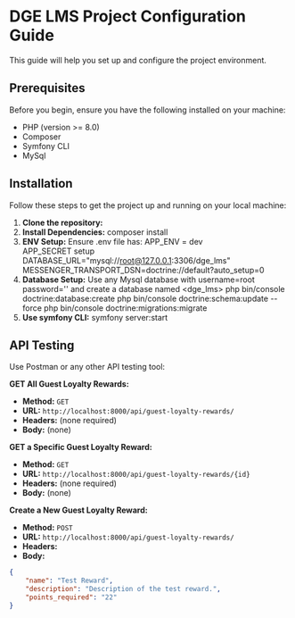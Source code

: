 # DGE LMS Project Configuration Guide

 This guide will help you set up and configure the project environment.

## Prerequisites

Before you begin, ensure you have the following installed on your machine:

- PHP (version >= 8.0)
- Composer
- Symfony CLI
- MySql

## Installation

Follow these steps to get the project up and running on your local machine:

1. **Clone the repository:**
2. **Install Dependencies:** composer install
3. **ENV Setup:** 
Ensure .env file has: APP_ENV = dev  
                      APP_SECRET setup
                      DATABASE_URL="mysql://root@127.0.0.1:3306/dge_lms"
                      MESSENGER_TRANSPORT_DSN=doctrine://default?auto_setup=0
4. **Database Setup:** Use any Mysql database with username=root password='' and create a database named <dge_lms>
                       php bin/console doctrine:database:create
                       php bin/console doctrine:schema:update --force
                       php bin/console doctrine:migrations:migrate
5. **Use symfony CLI:** symfony server:start


## API Testing

Use Postman or any other API testing tool: 

**GET All Guest Loyalty Rewards:**

- **Method:** `GET`
- **URL:** `http://localhost:8000/api/guest-loyalty-rewards/`
- **Headers:** (none required)
- **Body:** (none)

**GET a Specific Guest Loyalty Reward:**

- **Method:** `GET`
- **URL:** `http://localhost:8000/api/guest-loyalty-rewards/{id}`
- **Headers:** (none required)
- **Body:** (none)

**Create a New Guest Loyalty Reward:**

- **Method:** `POST`
- **URL:** `http://localhost:8000/api/guest-loyalty-rewards/`
- **Headers:**
- **Body:**
```json
{
    "name": "Test Reward",
    "description": "Description of the test reward.",
    "points_required": "22"
}
